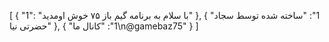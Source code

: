 [
  {
    "1": "با سلام به برنامه گیم باز ۷۵ خوش اومدید"
  },
  {
    "1": "ساخته شده توسط سجاد حضرتی نیا"
  },
  {
    "1": "کانال ما\n@gamebaz75"
  }
]
